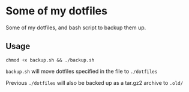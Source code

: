 # Some of my dotfiles

Some of my dotfiles, and bash script to backup them up.

## Usage 

`chmod +x backup.sh && ./backup.sh`

`backup.sh` will move dotfiles specified in the file to `./dotfiles`

Previous `./dotfiles` will also be backed up as a tar.gz2 archive to `.old/`

